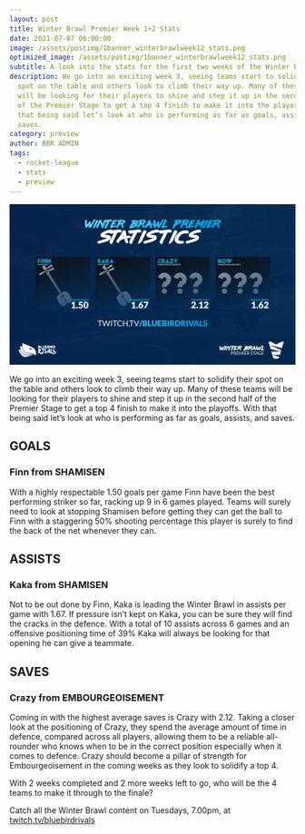 ```yaml
---
layout: post
title: Winter Brawl Premier Week 1+2 Stats
date: 2021-07-07 06:00:00
image: /assets/postimg/1banner_winterbrawlweek12_stats.png
optimized_image: /assets/postimg/1banner_winterbrawlweek12_stats.png
subtitle: A look into the stats for the first two weeks of the Winter Brawl...
description: We go into an exciting week 3, seeing teams start to solidify their
  spot on the table and others look to climb their way up. Many of these teams
  will be looking for their players to shine and step it up in the second half
  of the Premier Stage to get a top 4 finish to make it into the playoffs. With
  that being said let’s look at who is performing as far as goals, assists, and
  saves.
category: preview
author: BBR ADMIN
tags:
  - rocket-league
  - stats
  - preview
---
```

![](/assets/postimg/2post_winterbrawlweek12_match_stats.png)

We go into an exciting week 3, seeing teams start to solidify their spot on the table and others look to climb their way up. Many of these teams will be looking for their players to shine and step it up in the second half of the Premier Stage to get a top 4 finish to make it into the playoffs. With that being said let’s look at who is performing as far as goals, assists, and saves.

## GOALS

### Finn from SHAMISEN

With a highly respectable 1.50 goals per game Finn have been the best performing striker so far, racking up 9 in 6 games played. Teams will surely need to look at stopping Shamisen before getting they can get the ball to Finn with a staggering 50% shooting percentage this player is surely to find the back of the net whenever they can.

## ASSISTS

### Kaka from SHAMISEN

Not to be out done by Finn, Kaka is leading the Winter Brawl in assists per game with 1.67. If pressure isn’t kept on Kaka, you can be sure they will find the cracks in the defence. With a total of 10 assists across 6 games and an offensive positioning time of 39% Kaka will always be looking for that opening he can give a teammate.

## SAVES

### Crazy from EMBOURGEOISEMENT

Coming in with the highest average saves is Crazy with 2.12. Taking a closer look at the positioning of Crazy, they spend the average amount of time in defence, compared across all players, allowing them to be a reliable all-rounder who knows when to be in the correct position especially when it comes to defence. Crazy should become a pillar of strength for Embourgeoisement in the coming weeks as they look to solidify a top 4.

With 2 weeks completed and 2 more weeks left to go, who will be the 4 teams to make it through to the finale?

Catch all the Winter Brawl content on Tuesdays, 7.00pm, at <a target="_blank" rel=" noopener" class="ARhbh sn3Ek" href="https://t.co/pzAYpp1r9Z?amp=1">twitch.tv/bluebirdrivals</a>